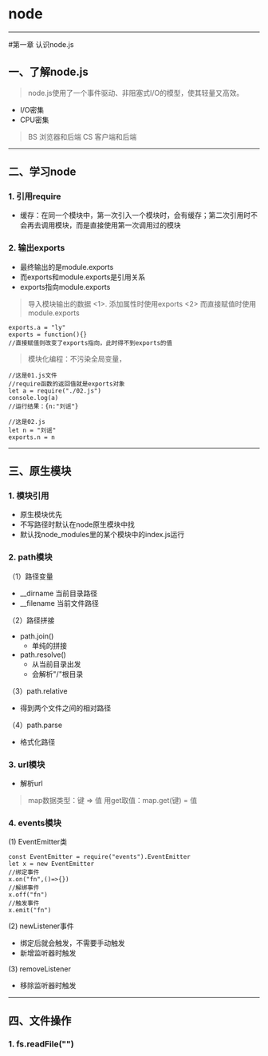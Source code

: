 # node


---

#第一章 认识node.js

## 一、了解node.js
> node.js使用了一个事件驱动、非阻塞式I/O的模型，使其轻量又高效。 

- I/O密集
- CPU密集


> BS 浏览器和后端
CS 客户端和后端



---

## 二、学习node

### 1. 引用require
- 缓存：在同一个模块中，第一次引入一个模块时，会有缓存；第二次引用时不会再去调用模块，而是直接使用第一次调用过的模块


### 2. 输出exports
- 最终输出的是module.exports
- 而exports和module.exports是引用关系
- exports指向module.exports

> 导入模块输出的数据 
<1>. 添加属性时使用exports
<2> 而直接赋值时使用module.exports

```
exports.a = "ly"
exports = function(){}
//直接赋值则改变了exports指向，此时得不到exports的值
```


> 模块化编程：不污染全局变量，

```
//这是01.js文件
//require函数的返回值就是exports对象
let a = require("./02.js")
console.log(a)
//运行结果：{n:"刘谣"}
```
```
//这是02.js
let n = "刘谣"
exports.n = n
```

---

## 三、原生模块

### 1. 模块引用
- 原生模块优先
- 不写路径时默认在node原生模块中找
- 默认找node_modules里的某个模块中的index.js运行


### 2. path模块
（1）路径变量

- __dirname 当前目录路径
- __filename 当前文件路径

（2）路径拼接

- path.join()
    - 单纯的拼接
- path.resolve()
    - 从当前目录出发
    - 会解析"/"根目录
    
（3）path.relative

- 得到两个文件之间的相对路径

（4）path.parse

- 格式化路径


### 3. url模块
- 解析url

> map数据类型：键 => 值
用get取值：map.get(键) = 值


### 4. events模块

(1) EventEmitter类
```
const EventEmitter = require("events").EventEmitter
let x = new EventEmitter
//绑定事件
x.on("fn",()=>{})
//解绑事件
x.off("fn")
//触发事件
x.emit("fn") 
```


(2) newListener事件

- 绑定后就会触发，不需要手动触发
- 新增监听器时触发


(3) removeListener

- 移除监听器时触发



---


## 四、文件操作

### 1. fs.readFile("")

